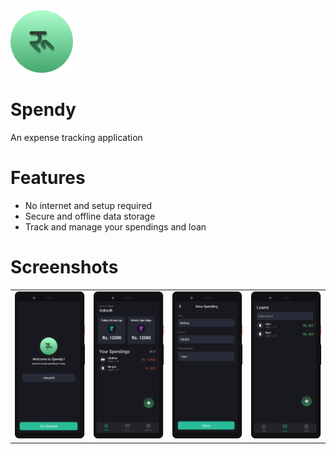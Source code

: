 <img src="https://github.com/akashpoudelnp/spendy/blob/master/assets/icon.png?raw=true" alt="drawing" width="100"/>

# Spendy
 An expense tracking application
# Features
- No internet and setup required
- Secure and offline data storage
- Track and manage your spendings and loan
# Screenshots

<table>
<tr>
<td>
<img src="https://github.com/akashpoudelnp/spendy/blob/master/assets/screenshots/mockup_1.png?raw=true" alt="drawing" width="200"/>
</td>
<td>
<img src="https://github.com/akashpoudelnp/spendy/blob/master/assets/screenshots/mockup_2.png?raw=true" alt="drawing" width="200"/>
</td>
<td>
<img src="https://github.com/akashpoudelnp/spendy/blob/master/assets/screenshots/mockup_3.png?raw=true" alt="drawing" width="200"/>
</td>
<td>
<img src="https://github.com/akashpoudelnp/spendy/blob/master/assets/screenshots/mockup_4.png?raw=true" alt="drawing" width="200"/>
</td>
</table>



